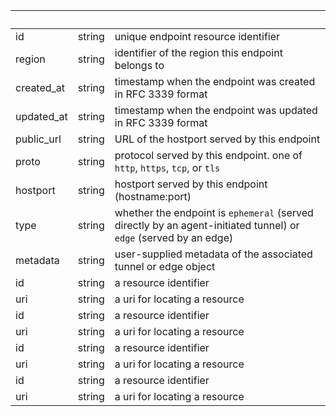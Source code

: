 <!-- Code generated for API Clients. DO NOT EDIT. -->

| &nbsp;     | &nbsp; | &nbsp;                                                                                                           |
| ---------- | ------ | ---------------------------------------------------------------------------------------------------------------- |
| id         | string | unique endpoint resource identifier                                                                              |
| region     | string | identifier of the region this endpoint belongs to                                                                |
| created_at | string | timestamp when the endpoint was created in RFC 3339 format                                                       |
| updated_at | string | timestamp when the endpoint was updated in RFC 3339 format                                                       |
| public_url | string | URL of the hostport served by this endpoint                                                                      |
| proto      | string | protocol served by this endpoint. one of `http`, `https`, `tcp`, or `tls`                                        |
| hostport   | string | hostport served by this endpoint (hostname:port)                                                                 |
| type       | string | whether the endpoint is `ephemeral` (served directly by an agent-initiated tunnel) or `edge` (served by an edge) |
| metadata   | string | user-supplied metadata of the associated tunnel or edge object                                                   |
| id         | string | a resource identifier                                                                                            |
| uri        | string | a uri for locating a resource                                                                                    |
| id         | string | a resource identifier                                                                                            |
| uri        | string | a uri for locating a resource                                                                                    |
| id         | string | a resource identifier                                                                                            |
| uri        | string | a uri for locating a resource                                                                                    |
| id         | string | a resource identifier                                                                                            |
| uri        | string | a uri for locating a resource                                                                                    |
